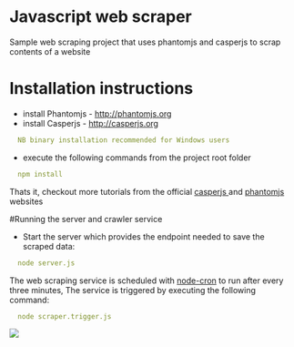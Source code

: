 # Javascript web scraper 
Sample web scraping project that uses phantomjs and casperjs to scrap contents of a website

# Installation instructions
- install Phantomjs - http://phantomjs.org
- install Casperjs - http://casperjs.org 
``` yaml 
  NB binary installation recommended for Windows users
```
 - execute the following commands from the project root folder
```yaml
  npm install
```
Thats it, checkout more tutorials from the official <a href="http://docs.casperjs.org/en/latest/quickstart.html"> casperjs </a> 
and <a href="http://phantomjs.org/quick-start.html"> phantomjs </a> websites

#Running the server and crawler service
- Start the server which provides the endpoint needed to save the scraped data:

```yaml
  node server.js
```

The web scraping service is scheduled with <a href='https://www.npmjs.com/package/node-cron'> node-cron</a> to run after every three minutes, The service is triggered by executing the following command:

```yaml
  node scraper.trigger.js 
```
  
<img src='https://github.com/koros/js-scraper/blob/master/public/images/spider_at_work1.png' ></img>
